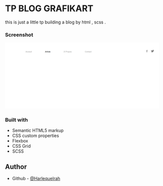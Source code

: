 # TP BLOG GRAFIKART

this is just a little tp building a blog by html , scss .


### Screenshot

![Screenshot](./screenshots/navbar_screenshot.png)




### Built with

- Semantic HTML5 markup
- CSS custom properties
- Flexbox
- CSS Grid
- SCSS


## Author


- Github - [@Harlequelrah](https://github.com/Harlequelrah)





